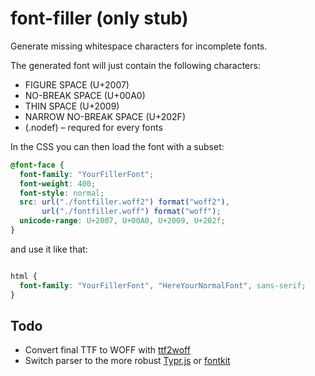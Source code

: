 # font-filler (only stub)
Generate missing whitespace characters for incomplete fonts.

The generated font will just contain the following characters:
* FIGURE SPACE (U+2007)
* NO-BREAK SPACE (U+00A0)
* THIN SPACE (U+2009)
* NARROW NO-BREAK SPACE (U+202F)
* (.nodef) – requred for every fonts

In the CSS you can then load the font with a subset:

```css
@font-face {
  font-family: "YourFillerFont";
  font-weight: 400;
  font-style: normal;
  src: url("./fontfiller.woff2") format("woff2"),
       url("./fontfiller.woff") format("woff");
  unicode-range: U+2007, U+00A0, U+2009, U+202f;
}
```

and use it like that:

```css

html {
  font-family: "YourFillerFont", "HereYourNormalFont", sans-serif;
}

```


## Todo
* Convert final TTF to WOFF with [ttf2woff](https://github.com/fontello/ttf2woff)
* Switch parser to the more robust [Typr.js](https://github.com/photopea/Typr.js) or [fontkit](https://github.com/foliojs/fontkit)
